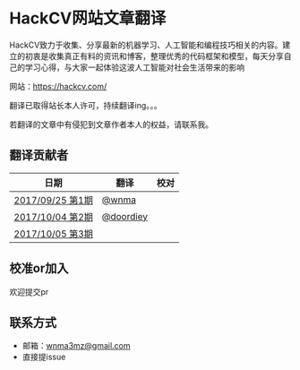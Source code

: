 # HackCV网站文章翻译

HackCV致力于收集、分享最新的机器学习、人工智能和编程技巧相关的内容。建立的初衷是收集真正有料的资讯和博客，整理优秀的代码框架和模型，每天分享自己的学习心得，与大家一起体验这波人工智能对社会生活带来的影响

网站：https://hackcv.com/

翻译已取得站长本人许可，持续翻译ing。。。

若翻译的文章中有侵犯到文章作者本人的权益，请联系我。

## 翻译贡献者

| 日期                                              | 翻译                                     | 校对 |
| ------------------------------------------------- | ---------------------------------------- | ---- |
| [2017/09/25 第1期](https://hackcv.com/daily/p/1/) | [@wnma](https://github.com/wnma3mz)      |      |
| [2017/10/04 第2期](https://hackcv.com/daily/p/2/) | [@doordiey](https://github.com/doordiey) |      |
| [2017/10/05 第3期](https://hackcv.com/daily/p/3/) |                                          |      |

## 校准or加入

欢迎提交pr

## 联系方式

- 邮箱：wnma3mz@gmail.com
- 直接提issue

